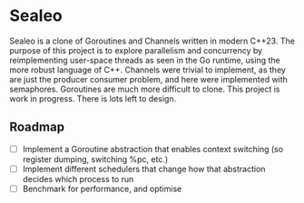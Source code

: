 # Sealeo

Sealeo is a clone of Goroutines and Channels written in modern C++23. The purpose of this project is to explore parallelism and concurrency by reimplementing user-space threads as seen in the Go runtime, using the more robust language of C++. Channels were trivial to implement, as they are just the producer consumer problem, and here were implemented with semaphores. Goroutines are much more difficult to clone. This project is work in progress. There is lots left to design.

## Roadmap
- [ ] Implement a Goroutine abstraction that enables context switching (so register dumping, switching %pc, etc.)
- [ ] Implement different schedulers that change how that abstraction decides which process to run
- [ ] Benchmark for performance, and optimise
